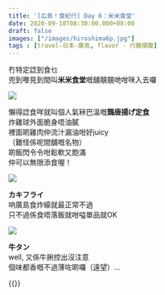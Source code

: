 ```yaml
---
title: '[広島！食紀行] Day 6：米米食堂'
date: 2020-09-18T08:30:00.000+08:00
draft: false
images: ["/images/hiroshima6p.jpg"]
tags : [travel-日本-廣島, flavor - 行膳積腹]
---
```


冇特定諗到食乜  
兜到嚟見到間叫**米米食堂**嘅舖靚靚哋咁咪入去囉  

![](/images/hiroshima6p1.jpg)

懶得諗食咩就叫個人氣冧巴溫嘅**鶏唐揚げ定食**  
炸雞球外面脆身唔油膩  
裡面啲雞肉仲流汁漏油咁好juicy  
（難怪係呢間舖嘅名物）  
啲飯閃令令咁鬆軟又飽滿  
仲可以無限添食喔！  

![](/images/hiroshima6p2.jpg)

**カキフライ**  
响廣島食炸蠔就最正常不過  
只不過係食唔落飯就咁嗌單品就OK  

![](/images/hiroshima6p3.jpg)

**牛タン**  
well, 又係牛脷控出沒注意  
個味都香嘅不過薄咗啲囉（遠望）...  
  
  
{{<hiroshima>}}
